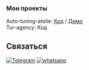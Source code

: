 ### Мои проекты

Auto-tuning-atelie: <a href="https://github.com/Raduev/front-tuning
">Код</a> / <a href="
">Демо</a> <br>
Tur-agency: <a src="">Код</a>

## Связаться

[![Telegram](https://img.shields.io/badge/Telegram-111111?style=for-the-badge&logo=telegram)](https://t.me/Tamerlan122)
[![whatsapp](https://img.shields.io/badge/whatsapp-111111?style=for-the-badge&logo=whatsapp)](https://wa.me/79382032828)
